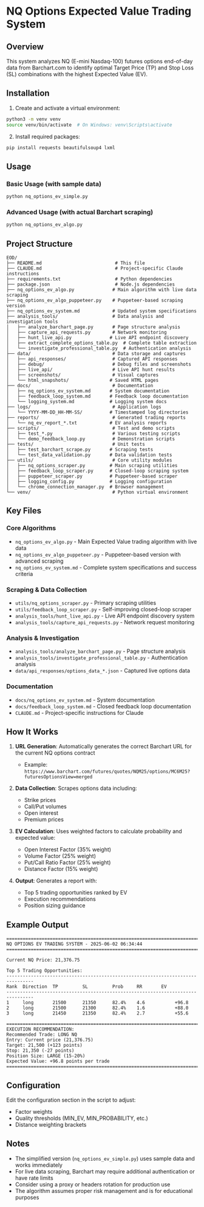 # NQ Options Expected Value Trading System

## Overview
This system analyzes NQ (E-mini Nasdaq-100) futures options end-of-day data from Barchart.com to identify optimal Target Price (TP) and Stop Loss (SL) combinations with the highest Expected Value (EV).

## Installation

1. Create and activate a virtual environment:
```bash
python3 -m venv venv
source venv/bin/activate  # On Windows: venv\Scripts\activate
```

2. Install required packages:
```bash
pip install requests beautifulsoup4 lxml
```

## Usage

### Basic Usage (with sample data)
```bash
python nq_options_ev_simple.py
```

### Advanced Usage (with actual Barchart scraping)
```bash
python nq_options_ev_algo.py
```

## Project Structure

```
EOD/
├── README.md                           # This file
├── CLAUDE.md                           # Project-specific Claude instructions  
├── requirements.txt                    # Python dependencies
├── package.json                        # Node.js dependencies
├── nq_options_ev_algo.py              # Main algorithm with live data scraping
├── nq_options_ev_algo_puppeteer.py    # Puppeteer-based scraping version
├── nq_options_ev_system.md            # Updated system specifications
├── analysis_tools/                    # Data analysis and investigation tools
│   ├── analyze_barchart_page.py       # Page structure analysis
│   ├── capture_api_requests.py        # Network monitoring
│   ├── hunt_live_api.py              # Live API endpoint discovery
│   ├── extract_complete_options_table.py  # Complete table extraction
│   └── investigate_professional_table.py  # Authentication analysis
├── data/                              # Data storage and captures
│   ├── api_responses/                 # Captured API responses
│   ├── debug/                         # Debug files and screenshots
│   ├── live_api/                      # Live API hunt results
│   ├── screenshots/                   # Visual captures
│   └── html_snapshots/               # Saved HTML pages
├── docs/                              # Documentation
│   ├── nq_options_ev_system.md       # System documentation
│   ├── feedback_loop_system.md       # Feedback loop documentation
│   └── logging_system.md             # Logging system docs
├── logs/                              # Application logs
│   └── YYYY-MM-DD_HH-MM-SS/          # Timestamped log directories
├── reports/                           # Generated trading reports
│   └── nq_ev_report_*.txt            # EV analysis reports
├── scripts/                           # Test and demo scripts
│   ├── test_*.py                      # Various testing scripts
│   └── demo_feedback_loop.py          # Demonstration scripts
├── tests/                             # Unit tests
│   ├── test_barchart_scrape.py       # Scraping tests
│   └── test_data_validation.py       # Data validation tests
├── utils/                             # Core utility modules
│   ├── nq_options_scraper.py         # Main scraping utilities
│   ├── feedback_loop_scraper.py      # Closed-loop scraping system
│   ├── puppeteer_scraper.py          # Puppeteer-based scraper
│   ├── logging_config.py             # Logging configuration
│   └── chrome_connection_manager.py  # Browser management
└── venv/                              # Python virtual environment
```

## Key Files

### Core Algorithms
- `nq_options_ev_algo.py` - Main Expected Value trading algorithm with live data
- `nq_options_ev_algo_puppeteer.py` - Puppeteer-based version with advanced scraping
- `nq_options_ev_system.md` - Complete system specifications and success criteria

### Scraping & Data Collection  
- `utils/nq_options_scraper.py` - Primary scraping utilities
- `utils/feedback_loop_scraper.py` - Self-improving closed-loop scraper
- `analysis_tools/hunt_live_api.py` - Live API endpoint discovery system
- `analysis_tools/capture_api_requests.py` - Network request monitoring

### Analysis & Investigation
- `analysis_tools/analyze_barchart_page.py` - Page structure analysis
- `analysis_tools/investigate_professional_table.py` - Authentication analysis
- `data/api_responses/options_data_*.json` - Captured live options data

### Documentation
- `docs/nq_options_ev_system.md` - System documentation  
- `docs/feedback_loop_system.md` - Closed feedback loop documentation
- `CLAUDE.md` - Project-specific instructions for Claude

## How It Works

1. **URL Generation**: Automatically generates the correct Barchart URL for the current NQ options contract
   - Example: `https://www.barchart.com/futures/quotes/NQM25/options/MC6M25?futuresOptionsView=merged`

2. **Data Collection**: Scrapes options data including:
   - Strike prices
   - Call/Put volumes
   - Open interest
   - Premium prices

3. **EV Calculation**: Uses weighted factors to calculate probability and expected value:
   - Open Interest Factor (35% weight)
   - Volume Factor (25% weight)
   - Put/Call Ratio Factor (25% weight)
   - Distance Factor (15% weight)

4. **Output**: Generates a report with:
   - Top 5 trading opportunities ranked by EV
   - Execution recommendations
   - Position sizing guidance

## Example Output
```
================================================================================
NQ OPTIONS EV TRADING SYSTEM - 2025-06-02 06:34:44
================================================================================

Current NQ Price: 21,376.75

Top 5 Trading Opportunities:
--------------------------------------------------------------------------------
Rank  Direction  TP         SL         Prob     RR       EV        
--------------------------------------------------------------------------------
1     long       21500      21350      82.4%    4.6           +96.8
2     long       21500      21300      82.4%    1.6           +88.0
3     long       21450      21350      82.4%    2.7           +55.6

================================================================================
EXECUTION RECOMMENDATION:
Recommended Trade: LONG NQ
Entry: Current price (21,376.75)
Target: 21,500 (+123 points)
Stop: 21,350 (-27 points)
Position Size: LARGE (15-20%)
Expected Value: +96.8 points per trade
================================================================================
```

## Configuration

Edit the configuration section in the script to adjust:
- Factor weights
- Quality thresholds (MIN_EV, MIN_PROBABILITY, etc.)
- Distance weighting brackets

## Notes

- The simplified version (`nq_options_ev_simple.py`) uses sample data and works immediately
- For live data scraping, Barchart may require additional authentication or have rate limits
- Consider using a proxy or headers rotation for production use
- The algorithm assumes proper risk management and is for educational purposes